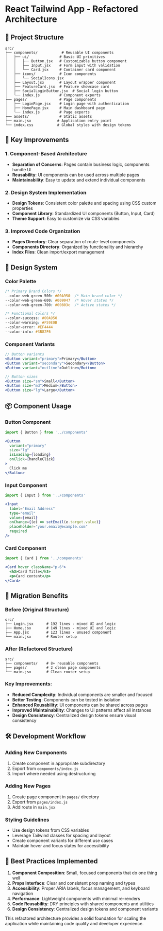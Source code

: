 # React Tailwind App - Refactored Architecture

## 📁 Project Structure

```
src/
├── components/           # Reusable UI components
│   ├── ui/              # Basic UI primitives
│   │   ├── Button.jsx   # Customizable button component
│   │   ├── Input.jsx    # Form input with validation
│   │   └── Card.jsx     # Container card component
│   ├── icons/           # Icon components
│   │   └── SocialIcons.jsx
│   ├── Layout.jsx       # Layout wrapper component
│   ├── FeatureCard.jsx  # Feature showcase card
│   ├── SocialLoginButton.jsx  # Social login button
│   └── index.js         # Component exports
├── pages/               # Page components
│   ├── LoginPage.jsx    # Login page with authentication
│   ├── HomePage.jsx     # Main dashboard page
│   └── index.js         # Page exports
├── assets/              # Static assets
├── main.jsx            # Application entry point
└── index.css           # Global styles with design tokens
```

## 🚀 Key Improvements

### 1. **Component-Based Architecture**
- **Separation of Concerns**: Pages contain business logic, components handle UI
- **Reusability**: UI components can be used across multiple pages
- **Maintainability**: Easy to update and extend individual components

### 2. **Design System Implementation**
- **Design Tokens**: Consistent color palette and spacing using CSS custom properties
- **Component Library**: Standardized UI components (Button, Input, Card)
- **Theme Support**: Easy to customize via CSS variables

### 3. **Improved Code Organization**
- **Pages Directory**: Clear separation of route-level components
- **Components Directory**: Organized by functionality and hierarchy
- **Index Files**: Clean import/export management

## 🎨 Design System

### Color Palette
```css
/* Primary Brand Colors */
--color-web-green-500: #00A950  /* Main brand color */
--color-web-green-600: #009947  /* Hover states */
--color-web-green-700: #00803c  /* Active states */

/* Functional Colors */
--color-success: #00A950
--color-warning: #F59E0B
--color-error: #EF4444
--color-info: #3B82F6
```

### Component Variants
```jsx
// Button variants
<Button variant="primary">Primary</Button>
<Button variant="secondary">Secondary</Button>
<Button variant="outline">Outline</Button>

// Button sizes
<Button size="sm">Small</Button>
<Button size="md">Medium</Button>
<Button size="lg">Large</Button>
```

## 📦 Component Usage

### Button Component
```jsx
import { Button } from '../components'

<Button 
  variant="primary" 
  size="lg" 
  isLoading={loading}
  onClick={handleClick}
>
  Click me
</Button>
```

### Input Component
```jsx
import { Input } from '../components'

<Input
  label="Email Address"
  type="email"
  value={email}
  onChange={(e) => setEmail(e.target.value)}
  placeholder="your.email@example.com"
  required
/>
```

### Card Component
```jsx
import { Card } from '../components'

<Card hover className="p-6">
  <h3>Card Title</h3>
  <p>Card content</p>
</Card>
```

## 🔄 Migration Benefits

### Before (Original Structure)
```
src/
├── Login.jsx      # 192 lines - mixed UI and logic
├── Home.jsx       # 149 lines - mixed UI and logic
├── App.jsx        # 123 lines - unused component
└── main.jsx       # Router setup
```

### After (Refactored Structure)
```
src/
├── components/    # 8+ reusable components
├── pages/         # 2 clean page components
└── main.jsx       # Clean router setup
```

### Key Improvements:
- **Reduced Complexity**: Individual components are smaller and focused
- **Better Testing**: Components can be tested in isolation
- **Enhanced Reusability**: UI components can be shared across pages
- **Improved Maintainability**: Changes to UI patterns affect all instances
- **Design Consistency**: Centralized design tokens ensure visual consistency

## 🛠 Development Workflow

### Adding New Components
1. Create component in appropriate subdirectory
2. Export from `components/index.js`
3. Import where needed using destructuring

### Adding New Pages
1. Create page component in `pages/` directory
2. Export from `pages/index.js`
3. Add route in `main.jsx`

### Styling Guidelines
- Use design tokens from CSS variables
- Leverage Tailwind classes for spacing and layout
- Create component variants for different use cases
- Maintain hover and focus states for accessibility

## 🎯 Best Practices Implemented

1. **Component Composition**: Small, focused components that do one thing well
2. **Props Interface**: Clear and consistent prop naming and types
3. **Accessibility**: Proper ARIA labels, focus management, and keyboard navigation
4. **Performance**: Lightweight components with minimal re-renders
5. **Code Reusability**: DRY principles with shared components and utilities
6. **Design Consistency**: Centralized design tokens and component variants

This refactored architecture provides a solid foundation for scaling the application while maintaining code quality and developer experience.
